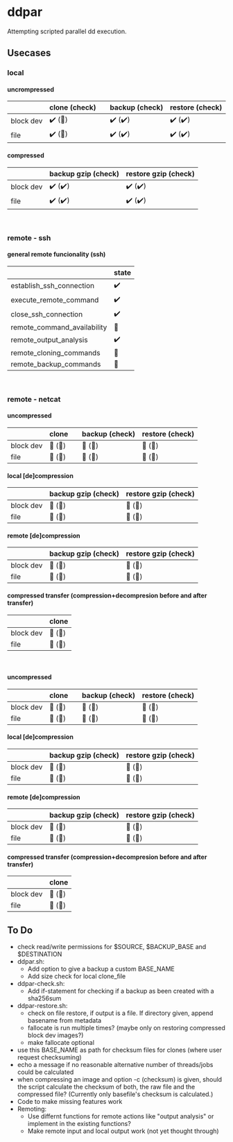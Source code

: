 # ddpar
Attempting scripted parallel dd execution.

## Usecases
### local
#### uncrompressed

| | clone (check) || backup (check) | restore (check) |
|----------|----------|-|----------|----------|
| block dev | :heavy_check_mark: (:stop_sign:) || :heavy_check_mark: (:heavy_check_mark:) | :heavy_check_mark: (:heavy_check_mark:) |
| file | :heavy_check_mark: (:stop_sign:) || :heavy_check_mark: (:heavy_check_mark:) | :heavy_check_mark: (:heavy_check_mark:) |

#### compressed
| | backup gzip (check) | restore gzip (check) |
|-----------|----------|----------|
| block dev | :heavy_check_mark: (:heavy_check_mark:) | :heavy_check_mark: (:heavy_check_mark:) |
| file | :heavy_check_mark: (:heavy_check_mark:) | :heavy_check_mark: (:heavy_check_mark:) |

<br>

### remote - ssh
#### general remote funcionality (ssh)
| |state|
|-|-|
| establish_ssh_connection | :heavy_check_mark: |
| execute_remote_command | :heavy_check_mark: |
| close_ssh_connection | :heavy_check_mark: |
| remote_command_availability | :stop_sign: |
| remote_output_analysis | :heavy_check_mark: |
| remote_cloning_commands | :stop_sign: |
| remote_backup_commands | :stop_sign: |

<br>

### remote - netcat
#### uncompressed 
| | clone | | backup (check) | restore (check) |
|-|----------|-|----------|----------|
| block dev | :stop_sign: (:stop_sign:) | | :stop_sign: (:stop_sign:) | :stop_sign: (:stop_sign:) |
| file | :stop_sign: (:stop_sign:) | | :stop_sign: (:stop_sign:) | :stop_sign: (:stop_sign:) |

#### local [de]compression
| | backup gzip (check) | restore gzip (check) |
|-|----------|----------|
| block dev | :stop_sign: (:stop_sign:) | :stop_sign: (:stop_sign:) |
| file | :stop_sign: (:stop_sign:) | :stop_sign: (:stop_sign:) |

#### remote [de]compression
| | backup gzip (check) | restore gzip (check) |
|-----------|----------|----------|
| block dev | :stop_sign: (:stop_sign:) | :stop_sign: (:stop_sign:) |
| file | :stop_sign: (:stop_sign:) | :stop_sign: (:stop_sign:) |

#### compressed transfer (compression+decompresion before and after transfer)
| | clone |
|----------|----------|
| block dev | :stop_sign: (:stop_sign:) |
| file | :stop_sign: (:stop_sign:) |

<br>

#### uncompressed 
| | clone | | backup (check) | restore (check) |
|-|----------|-|----------|----------|
| block dev | :stop_sign: (:stop_sign:) | | :stop_sign: (:stop_sign:) | :stop_sign: (:stop_sign:) |
| file | :stop_sign: (:stop_sign:) | | :stop_sign: (:stop_sign:) | :stop_sign: (:stop_sign:) |

#### local [de]compression
| | backup gzip (check) | restore gzip (check) |
|-|----------|----------|
| block dev | :stop_sign: (:stop_sign:) | :stop_sign: (:stop_sign:) |
| file | :stop_sign: (:stop_sign:) | :stop_sign: (:stop_sign:) |

#### remote [de]compression
| | backup gzip (check) | restore gzip (check) |
|-----------|----------|----------|
| block dev | :stop_sign: (:stop_sign:) | :stop_sign: (:stop_sign:) |
| file | :stop_sign: (:stop_sign:) | :stop_sign: (:stop_sign:) |

#### compressed transfer (compression+decompresion before and after transfer)
| | clone |
|----------|----------|
| block dev | :stop_sign: (:stop_sign:) |
| file | :stop_sign: (:stop_sign:) |

## To Do
- check read/write permissions for $SOURCE, $BACKUP_BASE and $DESTINATION
- ddpar.sh:
  - Add option to give a backup a custom BASE_NAME
  - Add size check for local clone_file
- ddpar-check.sh:
  - Add if-statement for checking if a backup as been created with a sha256sum
- ddpar-restore.sh:
  - check on file restore, if output is a file. If directory given, append basename from metadata
  - fallocate is run multiple times? (maybe only on restoring compressed block dev images?)
  - make fallocate optional
- use this BASE_NAME as path for checksum files for clones (where user request checksuming)
- echo a message if no reasonable alternative number of threads/jobs could be calculated
- when compressing an image and option -c (checksum) is given, should the script calculate the checksum of both, the raw file and the compressed file? (Currently only basefile's checksum is calculated.)
- Code to make missing features work
- Remoting:
  - Use differnt functions for remote actions like "output analysis" or implement in the existing functions?
  - Make remote input and local output work (not yet thought through)

